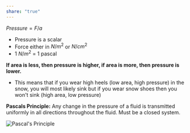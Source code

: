 ```yaml
---  
share: "true"  
---  
```

  
$Pressure = F/a$  
- Pressure is a scalar  
- Force either in $N/m^2$ or $N/cm^2$  
- 1 $N/m^2$ = 1 pascal  
  
**If area is less, then pressure is higher, if area is more, then pressure is lower.**  
- This means that if you wear high heels (low area, high pressure) in the snow, you will most likely sink but if you wear snow shoes then you won't sink (high area, low pressure)  
  
**Pascals Principle:** Any change in the pressure of a fluid is transmitted uniformly in all directions throughout the fluid. Must be a closed system.  
  
  
![Pascal's Principle](Pascal's%20Principle)